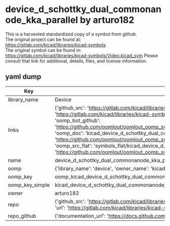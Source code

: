 # device_d_schottky_dual_commonanode_kka_parallel by arturo182  
This is a harvested standardized copy of a symbol from github.  
The original project can be found at:  
https://gitlab.com/kicad/libraries/kicad-symbols  
The original symbol can be found in:
https://gitlab.com/kicad/libraries/kicad-symbols/Video.kicad_sym
Please consult that link for additional, details, files, and license information.  
## yaml dump  
| Key | Value |  
| --- | --- |  
| library_name | Device |  
| links | {'github_src': 'https://gitlab.com/kicad/libraries/kicad-symbols/Video.kicad_sym', 'github_src_repo': 'https://gitlab.com/kicad/libraries/kicad-symbols', 'oomp_bot': 'kicad_device_d_schottky_dual_commonanode_kka_parallel/working', 'oomp_bot_github': 'https://github.com/oomlout/oomlout_oomp_symbol_bot/tree/main/kicad_device_d_schottky_dual_commonanode_kka_parallel/working', 'oomp_doc': 'kicad_device_d_schottky_dual_commonanode_kka_parallel/working', 'oomp_doc_github': 'https://github.com/oomlout/oomlout_oomp_symbol_doc/tree/main/kicad_device_d_schottky_dual_commonanode_kka_parallel/working', 'oomp_src_flat': 'symbols_flat/kicad_device_d_schottky_dual_commonanode_kka_parallel/working', 'oomp_src_flat_github': 'https://github.com/oomlout/oomlout_oomp_symbol_src/tree/main/kicad_device_d_schottky_dual_commonanode_kka_parallel/working'} |  
| name | device_d_schottky_dual_commonanode_kka_parallel |  
| oomp | {'library_name': 'device', 'owner_name': 'kicad', 'symbol_name': 'device_d_schottky_dual_commonanode_kka_parallel'} |  
| oomp_key | oomp_kicad_device_d_schottky_dual_commonanode_kka_parallel |  
| oomp_key_simple | kicad_device_d_schottky_dual_commonanode_kka_parallel |  
| owner | arturo182 |  
| repo | {'github_src': 'https://gitlab.com/kicad/libraries/kicad-symbols/Video.kicad_sym', 'name': 'libraries/kicad-symbols', 'owner': 'kicad', 'url': 'https://gitlab.com/kicad/libraries/kicad-symbols'} |  
| repo_github | {'documentation_url': 'https://docs.github.com/rest/repos/repos#get-a-repository', 'message': 'Not Found'} |  

